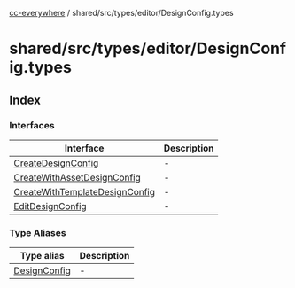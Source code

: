 [cc-everywhere](../../../../../index.md) / shared/src/types/editor/DesignConfig.types

# shared/src/types/editor/DesignConfig.types

## Index

### Interfaces

| Interface | Description |
| ------ | ------ |
| [CreateDesignConfig](interfaces/CreateDesignConfig.md) | - |
| [CreateWithAssetDesignConfig](interfaces/CreateWithAssetDesignConfig.md) | - |
| [CreateWithTemplateDesignConfig](interfaces/CreateWithTemplateDesignConfig.md) | - |
| [EditDesignConfig](interfaces/EditDesignConfig.md) | - |

### Type Aliases

| Type alias | Description |
| ------ | ------ |
| [DesignConfig](type-aliases/DesignConfig.md) | - |
